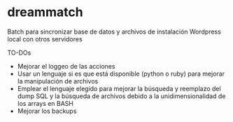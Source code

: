 dreammatch
==========

Batch para sincronizar base de datos y archivos de instalación Wordpress local con otros servidores

TO-DOs

* Mejorar el loggeo de las acciones
* Usar un lenguaje si es que está disponible (python o ruby) para mejorar la manipulación de archivos
* Emplear el lenguaje elegido para mejorar la búsqueda y reemplazo del dump SQL y la búsqueda de archivos debido a la unidimensionalidad de los arrays en BASH
* Mejorar los backups